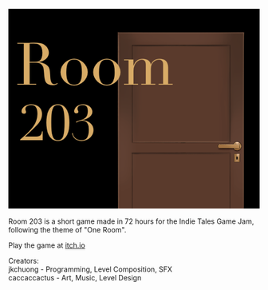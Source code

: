 ![Room 203 Cover Image](https://github.com/jkchuong/Room-203/blob/main/Assets/Sprites/Cover%20Image.png)

Room 203 is a short game made in 72 hours for the Indie Tales Game Jam, following the theme of "One Room".

Play the game at [itch.io](https://catus-productixn.itch.io/room-203)

Creators:  
jkchuong - Programming, Level Composition, SFX  
caccaccactus - Art, Music, Level Design
